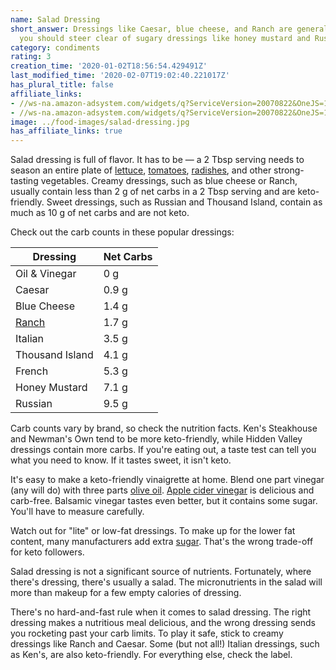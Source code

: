 ```yaml
---
name: Salad Dressing
short_answer: Dressings like Caesar, blue cheese, and Ranch are generally keto, but
  you should steer clear of sugary dressings like honey mustard and Russian.
category: condiments
rating: 3
creation_time: '2020-01-02T18:56:54.429491Z'
last_modified_time: '2020-02-07T19:02:40.221017Z'
has_plural_title: false
affiliate_links:
- //ws-na.amazon-adsystem.com/widgets/q?ServiceVersion=20070822&OneJS=1&Operation=GetAdHtml&MarketPlace=US&source=ss&ref=as_ss_li_til&ad_type=product_link&tracking_id=isitketo-20&language=en_US&marketplace=amazon&region=US&placement=B007Z4S07E&asins=B007Z4S07E&linkId=a96d3a98fbf5747d71069b6bdefd751c&show_border=true&link_opens_in_new_window=true
- //ws-na.amazon-adsystem.com/widgets/q?ServiceVersion=20070822&OneJS=1&Operation=GetAdHtml&MarketPlace=US&source=ss&ref=as_ss_li_til&ad_type=product_link&tracking_id=isitketo-20&language=en_US&marketplace=amazon&region=US&placement=B071YNVDCB&asins=B071YNVDCB&linkId=4925fecadf61d0503aa6bd0e40ef177c&show_border=true&link_opens_in_new_window=true
image: ../food-images/salad-dressing.jpg
has_affiliate_links: true
---
```


Salad dressing is full of flavor. It has to be &mdash; a 2 Tbsp serving needs to season an entire plate of [lettuce](/lettuce), [tomatoes](/tomatoes), [radishes](/radishes), and other strong-tasting vegetables. Creamy dressings, such as blue cheese or Ranch, usually contain less than 2 g of net carbs in a 2 Tbsp serving and are keto-friendly. Sweet dressings, such as Russian and Thousand Island, contain as much as 10 g of net carbs and are not keto.

Check out the carb counts in these popular dressings:

| Dressing                 | Net Carbs |
| ------------------------ | --------- |
| Oil & Vinegar            | 0 g       |
| Caesar                   | 0.9 g     |
| Blue Cheese              | 1.4 g     |
| [Ranch](/ranch-dressing) | 1.7 g     |
| Italian                  | 3.5 g     |
| Thousand Island          | 4.1 g     |
| French                   | 5.3 g     |
| Honey Mustard            | 7.1 g     |
| Russian                  | 9.5 g     |

Carb counts vary by brand, so check the nutrition facts. Ken's Steakhouse and Newman's Own tend to be more keto-friendly, while Hidden Valley dressings contain more carbs. If you're eating out, a taste test can tell you what you need to know. If it tastes sweet, it isn't keto.

It's easy to make a keto-friendly vinaigrette at home. Blend one part vinegar (any will do) with three parts [olive oil](/olive-oil). [Apple cider vinegar](/apple-cider-vinegar) is delicious and carb-free. Balsamic vinegar tastes even better, but it contains some sugar. You'll have to measure carefully.

Watch out for "lite" or low-fat dressings. To make up for the lower fat content, many manufacturers add extra [sugar](/sugar). That's the wrong trade-off for keto followers.

Salad dressing is not a significant source of nutrients. Fortunately, where there's dressing, there's usually a salad. The micronutrients in the salad will more than makeup for a few empty calories of dressing.

There's no hard-and-fast rule when it comes to salad dressing. The right dressing makes a nutritious meal delicious, and the wrong dressing sends you rocketing past your carb limits. To play it safe, stick to creamy dressings like Ranch and Caesar. Some (but not all!) Italian dressings, such as Ken's, are also keto-friendly. For everything else, check the label.
